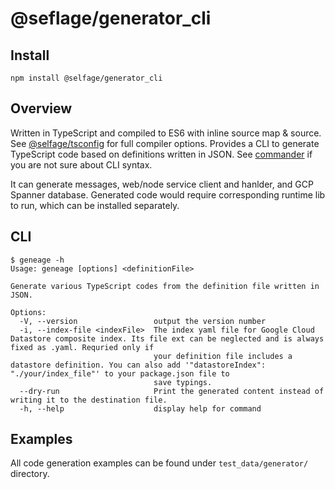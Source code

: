 # @seflage/generator_cli

## Install

`npm install @selfage/generator_cli`

## Overview

Written in TypeScript and compiled to ES6 with inline source map & source. See [@selfage/tsconfig](https://www.npmjs.com/package/@selfage/tsconfig) for full compiler options. Provides a CLI to generate TypeScript code based on definitions written in JSON. See [commander](https://www.npmjs.com/package/commander) if you are not sure about CLI syntax.

It can generate messages, web/node service client and hanlder, and GCP Spanner database. Generated code would require corresponding runtime lib to run, which can be installed separately.

## CLI

```
$ geneage -h
Usage: geneage [options] <definitionFile>

Generate various TypeScript codes from the definition file written in JSON.

Options:
  -V, --version                 output the version number
  -i, --index-file <indexFile>  The index yaml file for Google Cloud Datastore composite index. Its file ext can be neglected and is always fixed as .yaml. Requried only if
                                your definition file includes a datastore definition. You can also add '"datastoreIndex": "./your/index_file"' to your package.json file to
                                save typings.
  --dry-run                     Print the generated content instead of writing it to the destination file.
  -h, --help                    display help for command
```

## Examples

All code generation examples can be found under `test_data/generator/` directory.
